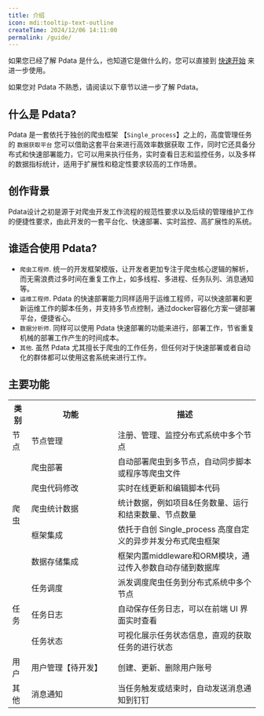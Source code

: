 ```yaml
---
title: 介绍
icon: mdi:tooltip-text-outline
createTime: 2024/12/06 14:11:00
permalink: /guide/
---
```

如果您已经了解 Pdata 是什么，也知道它是做什么的，您可以直接到 [快速开始](quick-start.md) 来进一步使用。

如果您对 Pdata 不熟悉，请阅读以下章节以进一步了解 Pdata。

## 什么是 Pdata?

Pdata 是一套依托于独创的爬虫框架 【`Single_process`】之上的，高度管理任务的 `数据获取平台` 您可以借助这套平台来进行高效率数据获取
工作，同时它还具备分布式和快速部署能力，它可以用来执行任务，实时查看日志和监控任务，以及多样的数据指标统计，适用于扩展性和稳定性要求较高的工作场景。

## 创作背景

Pdata设计之初是源于对爬虫开发工作流程的规范性要求以及后续的管理维护工作的便捷性要求，由此开发的一套平台化、快速部署、实时监控、高扩展性的系统。

## 谁适合使用 Pdata?

- `爬虫工程师`. 统一的开发框架模版，让开发者更加专注于爬虫核心逻辑的解析，而无需浪费过多时间在重复工作上，如多线程、多进程、任务队列、消息通知等。
- `运维工程师`. Pdata 的快速部署能力同样适用于运维工程师，可以快速部署和更新运维工作的脚本任务，并支持多节点控制，通过docker容器化方案一键部署平台，便捷省心。
- `数据分析师`. 同样可以使用 Pdata 快速部署的功能来进行，部署工作，节省重复机械的部署工作产生的时间成本。
- `其他`. 虽然 Pdata 尤其擅长于爬虫的工作任务，但任何对于快速部署或者自动化的群体都可以使用这套系统来进行工作。

## 主要功能
<table>
    <tbody>
    <tr>
        <th>类别</th>
        <th>功能</th>
        <th>描述</th>
    </tr>
    <tr>
        <td>节点</td>
        <td>节点管理</td>
        <td>注册、管理、监控分布式系统中多个节点</td>
    </tr>
    <tr>
        <td rowspan="5">爬虫</td>
        <td>爬虫部署</td>
        <td>自动部署爬虫到多节点，自动同步脚本或程序等爬虫文件</td>
    </tr>
    <tr>
        <td>爬虫代码修改</td>
        <td>实时在线更新和编辑脚本代码</td>
    </tr>
    <tr>
        <td>爬虫统计数据</td>
        <td>统计数据，例如项目&任务数量、运行和结束数量、节点数量</td>
    </tr>
    <tr>
        <td>框架集成</td>
        <td>依托于自创 Single_process 高度自定义的异步并发分布式爬虫框架</td>
    </tr>
    <tr>
        <td>数据存储集成</td>
        <td>框架内置middleware和ORM模块，通过传入参数自动存储到数据库</td>
    </tr>
    <tr>
        <td rowspan="3">任务</td>
        <td>任务调度</td>
        <td>派发调度爬虫任务到分布式系统中多个节点</td>
    </tr>
    <tr>
        <td>任务日志</td>
        <td>自动保存任务日志，可以在前端 UI 界面实时查看</td>
    </tr>
    <tr>
        <td>任务状态</td>
        <td>可视化展示任务状态信息，直观的获取任务的进行状态</td>
    </tr>
    <tr>
        <td rowspan="1">用户</td>
        <td style="width: 160px">用户管理【待开发】</td>
        <td>创建、更新、删除用户账号</td>
    </tr>
    <tr>
        <td rowspan="1">其他</td>
        <td>消息通知</td>
        <td>当任务触发或结束时，自动发送消息通知到钉钉</td>
    </tr>
    </tbody>
</table>
